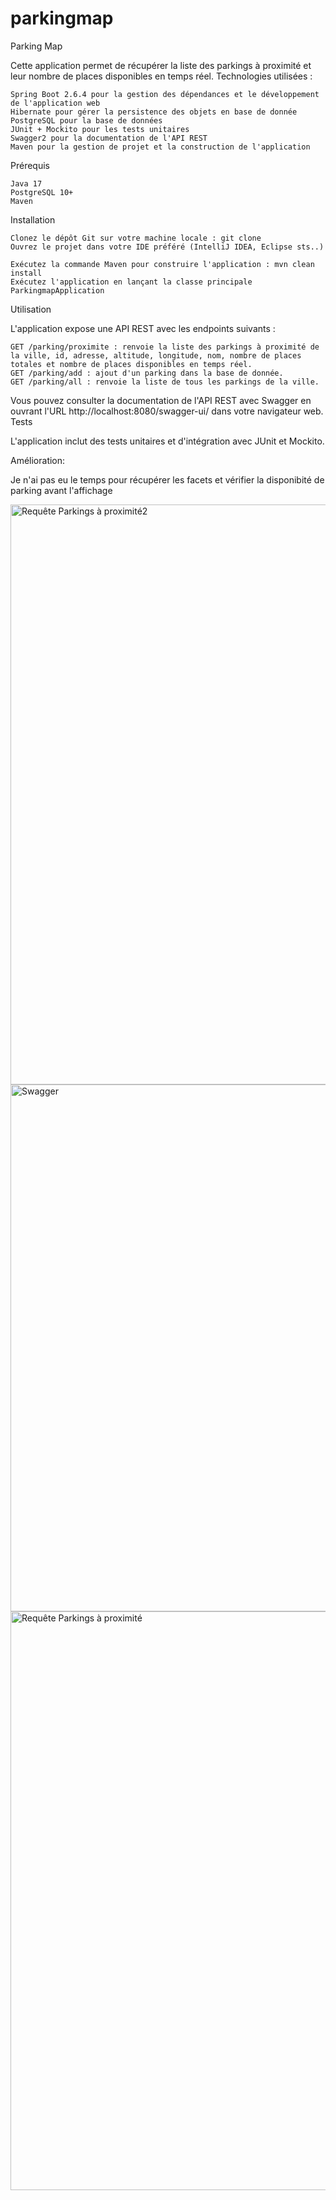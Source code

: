 # parkingmap
Parking Map

Cette application permet de récupérer la liste des parkings à proximité et leur nombre de places disponibles en temps réel.
Technologies utilisées :

    Spring Boot 2.6.4 pour la gestion des dépendances et le développement de l'application web
    Hibernate pour gérer la persistence des objets en base de donnée
    PostgreSQL pour la base de données
    JUnit + Mockito pour les tests unitaires
    Swagger2 pour la documentation de l'API REST
    Maven pour la gestion de projet et la construction de l'application

Prérequis

    Java 17
    PostgreSQL 10+
    Maven

Installation

    Clonez le dépôt Git sur votre machine locale : git clone 
    Ouvrez le projet dans votre IDE préféré (IntelliJ IDEA, Eclipse sts..)

    Exécutez la commande Maven pour construire l'application : mvn clean install
    Exécutez l'application en lançant la classe principale ParkingmapApplication

Utilisation

L'application expose une API REST avec les endpoints suivants :

    GET /parking/proximite : renvoie la liste des parkings à proximité de la ville, id, adresse, altitude, longitude, nom, nombre de places totales et nombre de places disponibles en temps réel.
    GET /parking/add : ajout d'un parking dans la base de donnée.
    GET /parking/all : renvoie la liste de tous les parkings de la ville.

Vous pouvez consulter la documentation de l'API REST avec Swagger en ouvrant l'URL http://localhost:8080/swagger-ui/ dans votre navigateur web.
Tests

L'application inclut des tests unitaires et d'intégration avec JUnit et Mockito.

Amélioration:

Je n'ai pas eu le temps pour récupérer les facets et vérifier la disponibité de parking avant l'affichage


<img width="928" alt="Requête Parkings à proximité2" src="https://user-images.githubusercontent.com/41145526/224035047-c8f496c4-4a48-4780-b020-4fa2f4790310.PNG">
<img width="843" alt="Swagger" src="https://user-images.githubusercontent.com/41145526/224035052-f138dc08-848d-4c71-ae41-e989ee950816.PNG">
<img width="926" alt="Requête Parkings à proximité" src="https://user-images.githubusercontent.com/41145526/224035054-7d4bb24f-07ea-4d7f-a130-822261b20c06.PNG">
